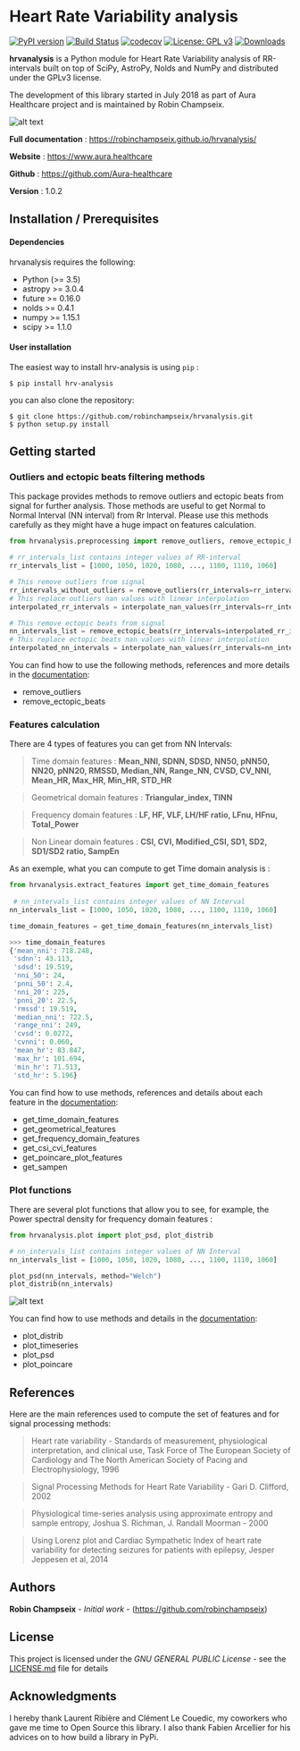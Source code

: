 # Heart Rate Variability analysis

[![PyPI version](https://badge.fury.io/py/hrv-analysis.svg)](https://badge.fury.io/py/hrv-analysis)
[![Build Status](https://travis-ci.com/robinchampseix/hrvanalysis.svg?branch=master)](https://travis-ci.com/robinchampseix/hrvanalysis)
[![codecov](https://codecov.io/gh/robinchampseix/hrvanalysis/branch/master/graphs/badge.svg)](https://codecov.io/gh/robinchampseix/hrvanalysis)
[![License: GPL v3](https://img.shields.io/badge/License-GPL%20v3-blue.svg)](https://www.gnu.org/licenses/gpl-3.0)
[![Downloads](https://pepy.tech/badge/hrv-analysis)](https://pepy.tech/project/hrv-analysis)

**hrvanalysis** is a Python module for Heart Rate Variability analysis of RR-intervals built on top of SciPy, AstroPy, Nolds and NumPy and distributed under the GPLv3 license.

The development of this library started in July 2018 as part of Aura Healthcare project and is maintained by Robin Champseix.


![alt text](https://github.com/robinchampseix/hrvanalysis/blob/master/figures/timeserie_distrib_plot.png)

**Full documentation** : https://robinchampseix.github.io/hrvanalysis/

**Website** : https://www.aura.healthcare

**Github** : https://github.com/Aura-healthcare

**Version** : 1.0.2


## Installation / Prerequisites

#### Dependencies

hrvanalysis requires the following:
- Python (>= 3.5)
- astropy >= 3.0.4
- future >= 0.16.0
- nolds >= 0.4.1
- numpy >= 1.15.1
- scipy >= 1.1.0


#### User installation

The easiest way to install hrv-analysis is using ``pip`` :

    $ pip install hrv-analysis

you can also clone the repository:

    $ git clone https://github.com/robinchampseix/hrvanalysis.git
    $ python setup.py install


## Getting started 

### Outliers and ectopic beats filtering methods

This package provides methods to remove outliers and ectopic beats from signal for further analysis. Those methods are useful to get Normal to Normal Interval (NN interval) from Rr Interval.
Please use this methods carefully as they might have a huge impact on features calculation.

```python
from hrvanalysis.preprocessing import remove_outliers, remove_ectopic_beats, interpolate_nan_values

# rr_intervals_list contains integer values of RR-interval
rr_intervals_list = [1000, 1050, 1020, 1080, ..., 1100, 1110, 1060]

# This remove outliers from signal
rr_intervals_without_outliers = remove_outliers(rr_intervals=rr_intervals_list,  low_rri=300, high_rri=2000)
# This replace outliers nan values with linear interpolation
interpolated_rr_intervals = interpolate_nan_values(rr_intervals=rr_intervals_without_outliers, interpolation_method="linear")

# This remove ectopic beats from signal
nn_intervals_list = remove_ectopic_beats(rr_intervals=interpolated_rr_intervals, method="malik")
# This replace ectopic beats nan values with linear interpolation
interpolated_nn_intervals = interpolate_nan_values(rr_intervals=nn_intervals_list)
```

You can find how to use the following methods, references and more details in the [documentation](https://robinchampseix.github.io/hrvanalysis/tutorial.html):
- remove_outliers
- remove_ectopic_beats


### Features calculation 

There are 4 types of features you can get from NN Intervals: 

> Time domain features : **Mean_NNI, SDNN, SDSD, NN50, pNN50, NN20, pNN20, RMSSD, Median_NN, Range_NN, CVSD, CV_NNI, Mean_HR, Max_HR, Min_HR, STD_HR**

> Geometrical domain features : **Triangular_index, TINN**

> Frequency domain features : **LF, HF, VLF, LH/HF ratio, LFnu, HFnu, Total_Power**

> Non Linear domain features : **CSI, CVI, Modified_CSI, SD1, SD2, SD1/SD2 ratio, SampEn**

As an exemple, what you can compute to get Time domain analysis is :

```python
from hrvanalysis.extract_features import get_time_domain_features
 
 # nn_intervals_list contains integer values of NN Interval
nn_intervals_list = [1000, 1050, 1020, 1080, ..., 1100, 1110, 1060]

time_domain_features = get_time_domain_features(nn_intervals_list)

>>> time_domain_features
{'mean_nni': 718.248,
 'sdnn': 43.113,
 'sdsd': 19.519,
 'nni_50': 24,
 'pnni_50': 2.4,
 'nni_20': 225,
 'pnni_20': 22.5,
 'rmssd': 19.519,
 'median_nni': 722.5,
 'range_nni': 249,
 'cvsd': 0.0272,
 'cvnni': 0.060,
 'mean_hr': 83.847,
 'max_hr': 101.694,
 'min_hr': 71.513,
 'std_hr': 5.196}
```

You can find how to use methods, references and details about each feature in the [documentation](https://robinchampseix.github.io/hrvanalysis/tutorial.html):
- get_time_domain_features
- get_geometrical_features
- get_frequency_domain_features
- get_csi_cvi_features
- get_poincare_plot_features
- get_sampen


### Plot functions

There are several plot functions that allow you to see, for example, the Power spectral density for frequency domain features :

```python
from hrvanalysis.plot import plot_psd, plot_distrib

# nn_intervals_list contains integer values of NN Interval
nn_intervals_list = [1000, 1050, 1020, 1080, ..., 1100, 1110, 1060]

plot_psd(nn_intervals, method="Welch")
plot_distrib(nn_intervals)
```

![alt text](https://github.com/robinchampseix/hrvanalysis/blob/master/figures/lomb_density_plot.png)

You can find how to use methods and details in the [documentation](https://robinchampseix.github.io/hrvanalysis/tutorial.html):
- plot_distrib
- plot_timeseries
- plot_psd
- plot_poincare


## References

Here are the main references used to compute the set of features and for signal processing methods:

> Heart rate variability - Standards of measurement, physiological interpretation, and clinical use, Task Force of The European Society of Cardiology and The North American Society of Pacing and Electrophysiology, 1996
    
> Signal Processing Methods for Heart Rate Variability - Gari D. Clifford, 2002

> Physiological time-series analysis using approximate entropy and sample entropy, Joshua S. Richman, J. Randall Moorman - 2000
    
> Using Lorenz plot and Cardiac Sympathetic Index of heart rate variability for detecting seizures for patients with epilepsy, Jesper Jeppesen et al, 2014


## Authors

**Robin Champseix** - *Initial work* - (https://github.com/robinchampseix)


## License

This project is licensed under the *GNU GENERAL PUBLIC License* - see the [LICENSE.md](https://github.com/robinchampseix/hrvanalysis/blob/master/LICENSE) file for details


## Acknowledgments

I hereby thank Laurent Ribière and Clément Le Couedic, my coworkers who gave me time to Open Source this library.
I also thank Fabien Arcellier for his advices on to how build a library in PyPi.
